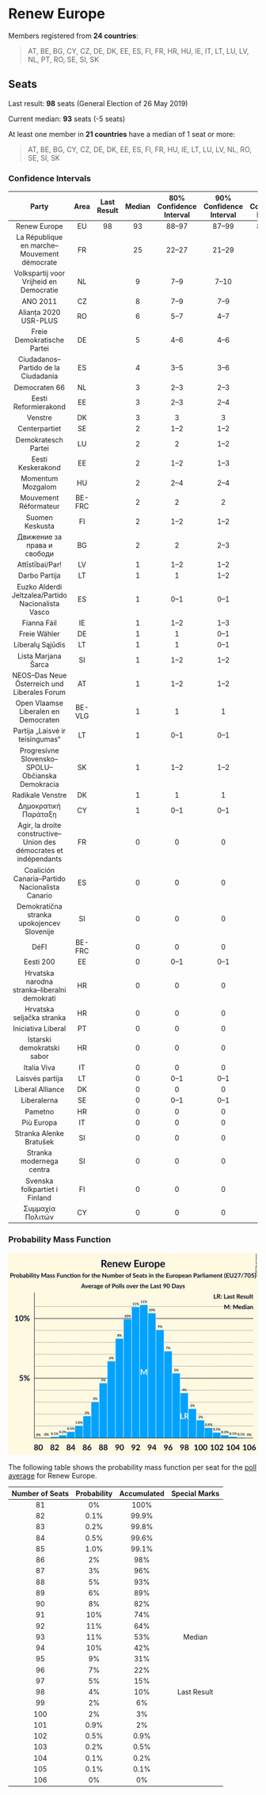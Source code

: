 # Renew Europe

Members registered from **24 countries**:

> AT, BE, BG, CY, CZ, DE, DK, EE, ES, FI, FR, HR, HU, IE, IT, LT, LU, LV, NL, PT, RO, SE, SI, SK

## Seats

Last result: **98** seats (General Election of 26 May 2019)

Current median: **93** seats (-5 seats)

At least one member in **21 countries** have a median of 1 seat or more:

> AT, BE, BG, CY, CZ, DE, DK, EE, ES, FI, FR, HU, IE, LT, LU, LV, NL, RO, SE, SI, SK

### Confidence Intervals

| Party | Area | Last Result | Median | 80% Confidence Interval | 90% Confidence Interval | 95% Confidence Interval | 99% Confidence Interval |
|:-----:|:----:|:-----------:|:------:|:-----------------------:|:-----------------------:|:-----------------------:|:-----------------------:|
| Renew Europe | EU | 98 | 93 | 88–97 | 87–99 | 86–100 | 84–102 |
| La République en marche–Mouvement démocrate | FR | | 25 | 22–27 | 21–29 | 21–29 | 21–30 |
| Volkspartij voor Vrijheid en Democratie | NL | | 9 | 7–9 | 7–10 | 6–10 | 6–11 |
| ANO 2011 | CZ | | 8 | 7–9 | 7–9 | 7–9 | 6–10 |
| Alianța 2020 USR-PLUS | RO | | 6 | 5–7 | 4–7 | 4–8 | 4–8 |
| Freie Demokratische Partei | DE | | 5 | 4–6 | 4–6 | 4–7 | 4–8 |
| Ciudadanos–Partido de la Ciudadanía | ES | | 4 | 3–5 | 3–6 | 3–6 | 2–7 |
| Democraten 66 | NL | | 3 | 2–3 | 2–3 | 2–3 | 2–3 |
| Eesti Reformierakond | EE | | 3 | 2–3 | 2–4 | 2–4 | 2–4 |
| Venstre | DK | | 3 | 3 | 3 | 2–3 | 2–4 |
| Centerpartiet | SE | | 2 | 1–2 | 1–2 | 1–2 | 0–2 |
| Demokratesch Partei | LU | | 2 | 2 | 1–2 | 1–2 | 1–2 |
| Eesti Keskerakond | EE | | 2 | 1–2 | 1–3 | 1–3 | 1–3 |
| Momentum Mozgalom | HU | | 2 | 2–4 | 2–4 | 1–4 | 1–4 |
| Mouvement Réformateur | BE-FRC | | 2 | 2 | 2 | 2 | 2 |
| Suomen Keskusta | FI | | 2 | 1–2 | 1–2 | 1–2 | 1–2 |
| Движение за права и свободи | BG | | 2 | 2 | 2–3 | 1–3 | 1–3 |
| Attīstībai/Par! | LV | | 1 | 1–2 | 1–2 | 1–2 | 1–2 |
| Darbo Partija | LT | | 1 | 1 | 1–2 | 1–2 | 1–2 |
| Euzko Alderdi Jeltzalea/Partido Nacionalista Vasco | ES | | 1 | 0–1 | 0–1 | 0–1 | 0–1 |
| Fianna Fáil | IE | | 1 | 1–2 | 1–3 | 1–4 | 0–4 |
| Freie Wähler | DE | | 1 | 1 | 0–1 | 0–1 | 0–2 |
| Liberalų Sąjūdis | LT | | 1 | 1 | 0–1 | 0–1 | 0–1 |
| Lista Marjana Šarca | SI | | 1 | 1–2 | 1–2 | 1–2 | 1–3 |
| NEOS–Das Neue Österreich und Liberales Forum | AT | | 1 | 1–2 | 1–2 | 1–2 | 1–2 |
| Open Vlaamse Liberalen en Democraten | BE-VLG | | 1 | 1 | 1 | 1 | 1–2 |
| Partija „Laisvė ir teisingumas“ | LT | | 1 | 0–1 | 0–1 | 0–1 | 0–1 |
| Progresívne Slovensko–SPOLU–Občianska Demokracia | SK | | 1 | 1–2 | 1–2 | 1–2 | 1–2 |
| Radikale Venstre | DK | | 1 | 1 | 1 | 1 | 0–1 |
| Δημοκρατική Παράταξη | CY | | 1 | 0–1 | 0–1 | 0–1 | 0–1 |
| Agir, la droite constructive–Union des démocrates et indépendants | FR | | 0 | 0 | 0 | 0 | 0 |
| Coalición Canaria–Partido Nacionalista Canario | ES | | 0 | 0 | 0 | 0 | 0 |
| Demokratična stranka upokojencev Slovenije | SI | | 0 | 0 | 0 | 0–1 | 0–1 |
| DéFI | BE-FRC | | 0 | 0 | 0 | 0 | 0 |
| Eesti 200 | EE | | 0 | 0–1 | 0–1 | 0–1 | 0–1 |
| Hrvatska narodna stranka–liberalni demokrati | HR | | 0 | 0 | 0 | 0 | 0 |
| Hrvatska seljačka stranka | HR | | 0 | 0 | 0 | 0 | 0 |
| Iniciativa Liberal | PT | | 0 | 0 | 0 | 0–1 | 0–1 |
| Istarski demokratski sabor | HR | | 0 | 0 | 0 | 0 | 0 |
| Italia Viva | IT | | 0 | 0 | 0 | 0–4 | 0–4 |
| Laisvės partija | LT | | 0 | 0–1 | 0–1 | 0–1 | 0–1 |
| Liberal Alliance | DK | | 0 | 0 | 0 | 0 | 0 |
| Liberalerna | SE | | 0 | 0–1 | 0–1 | 0–1 | 0–1 |
| Pametno | HR | | 0 | 0 | 0 | 0 | 0 |
| Più Europa | IT | | 0 | 0 | 0 | 0 | 0 |
| Stranka Alenke Bratušek | SI | | 0 | 0 | 0 | 0 | 0 |
| Stranka modernega centra | SI | | 0 | 0 | 0 | 0 | 0 |
| Svenska folkpartiet i Finland | FI | | 0 | 0 | 0 | 0 | 0–1 |
| Συμμαχία Πολιτών | CY | | 0 | 0 | 0 | 0 | 0 |

### Probability Mass Function

![Graph with seats probability mass function not yet produced](average-2020-08-31-seats-pmf-reneweurope.png "Seats Probability Mass Function")

The following table shows the probability mass function per seat for the [poll average](average-2020-08-31.html) for Renew Europe.

| Number of Seats | Probability | Accumulated | Special Marks |
|:---------------:|:-----------:|:-----------:|:-------------:|
| 81 | 0% | 100% |  |
| 82 | 0.1% | 99.9% |  |
| 83 | 0.2% | 99.8% |  |
| 84 | 0.5% | 99.6% |  |
| 85 | 1.0% | 99.1% |  |
| 86 | 2% | 98% |  |
| 87 | 3% | 96% |  |
| 88 | 5% | 93% |  |
| 89 | 6% | 89% |  |
| 90 | 8% | 82% |  |
| 91 | 10% | 74% |  |
| 92 | 11% | 64% |  |
| 93 | 11% | 53% | Median |
| 94 | 10% | 42% |  |
| 95 | 9% | 31% |  |
| 96 | 7% | 22% |  |
| 97 | 5% | 15% |  |
| 98 | 4% | 10% | Last Result |
| 99 | 2% | 6% |  |
| 100 | 2% | 3% |  |
| 101 | 0.9% | 2% |  |
| 102 | 0.5% | 0.9% |  |
| 103 | 0.2% | 0.5% |  |
| 104 | 0.1% | 0.2% |  |
| 105 | 0.1% | 0.1% |  |
| 106 | 0% | 0% |  |


